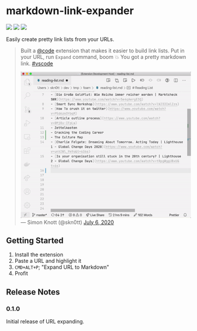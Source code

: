 # markdown-link-expander

![](https://badgen.net/vs-marketplace/v/skn0tt.markdown-link-expander)
![](https://badgen.net/vs-marketplace/d/skn0tt.markdown-link-expander)
![](https://badgen.net/vs-marketplace/i/skn0tt.markdown-link-expander)

Easily create pretty link lists from your URLs.

> Built a <a href="https://twitter.com/code?ref_src=twsrc%5Etfw">@code</a> extension that makes it easier to build link lists.
> Put in your URL, run `Expand` command, boom 💥
> You got a pretty markdown link.
> <a href="https://twitter.com/hashtag/vscode?src=hash&amp;ref_src=twsrc%5Etfw">#vscode</a>
> <br>
> 
> ![Demo Gif](./demo.gif)<br>
> &mdash; Simon Knott (@skn0tt) <a href="https://twitter.com/skn0tt/status/1280128212559958016?ref_src=twsrc%5Etfw">July 6, 2020</a>

## Getting Started

1. Install the extension
2. Paste a URL and highlight it
3. `CMD+ALT+P`; "Expand URL to Markdown"
4. Profit

## Release Notes

### 0.1.0

Initial release of URL expanding.
